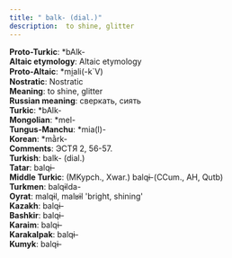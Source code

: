 ```yaml
---
title: " balk- (dial.)"
description:  to shine, glitter
---
```


<strong>Proto-Turkic</strong>:  *bAlk-<br>
<strong>Altaic etymology</strong>:  Altaic etymology<br>
<strong> Proto-Altaic</strong>:  *mi̯ali(-k`V)<br>
<strong>Nostratic</strong>:  Nostratic<br>
<strong>Meaning</strong>:  to shine, glitter<br>
<strong>Russian meaning</strong>:  сверкать, сиять<br>
<strong>Turkic</strong>:  *bAlk-<br>
<strong>Mongolian</strong>:  *mel-<br>
<strong>Tungus-Manchu</strong>:  *mia(l)-<br>
<strong>Korean</strong>:  *mằrk-<br>
<strong>Comments</strong>:  ЭСТЯ 2, 56-57.<br>
<strong>Turkish</strong>:  balk- (dial.)<br>
<strong>Tatar</strong>:  balqɨ-<br>
<strong>Middle Turkic</strong>:  (MKypch., Xwar.) balqɨ-(CCum., AH, Qutb)<br>
<strong>Turkmen</strong>:  balqɨlda-<br>
<strong>Oyrat</strong>:  malqɨl, malʁɨl 'bright, shining'<br>
<strong>Kazakh</strong>:  balqɨ-<br>
<strong>Bashkir</strong>:  balqɨ-<br>
<strong>Karaim</strong>:  balqɨ-<br>
<strong>Karakalpak</strong>:  balqɨ-<br>
<strong>Kumyk</strong>:  balqɨ-<br>


